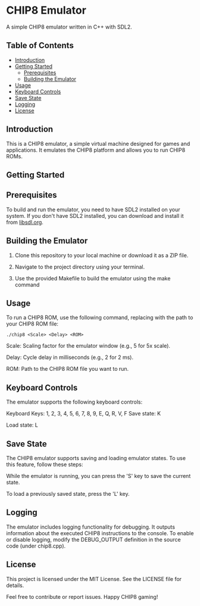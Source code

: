 # CHIP8 Emulator

A simple CHIP8 emulator written in C++ with SDL2.

## Table of Contents

- [Introduction](#introduction)
- [Getting Started](#getting-started)
  - [Prerequisites](#prerequisites)
  - [Building the Emulator](#building-the-emulator)
- [Usage](#usage)
- [Keyboard Controls](#keyboard-controls)
- [Save State](#save-state)
- [Logging](#logging)
- [License](#license)

## Introduction

This is a CHIP8 emulator, a simple virtual machine designed for games and applications. It emulates the CHIP8 platform and allows you to run CHIP8 ROMs.

## Getting Started

## Prerequisites

To build and run the emulator, you need to have SDL2 installed on your system. If you don't have SDL2 installed, you can download and install it from [libsdl.org](https://www.libsdl.org/download-2.0.php).

## Building the Emulator

1. Clone this repository to your local machine or download it as a ZIP file.

2. Navigate to the project directory using your terminal.

3. Use the provided Makefile to build the emulator using the make command


## Usage
To run a CHIP8 ROM, use the following command, replacing <ROM> with the path to your CHIP8 ROM file:

```shell
./chip8 <Scale> <Delay> <ROM>
```

Scale: Scaling factor for the emulator window (e.g., 5 for 5x scale).

Delay: Cycle delay in milliseconds (e.g., 2 for 2 ms).

ROM: Path to the CHIP8 ROM file you want to run.

## Keyboard Controls
The emulator supports the following keyboard controls:

Keyboard Keys: 1, 2, 3, 4, 5, 6, 7, 8, 9, E, Q, R, V, F
Save state: K

Load state: L

## Save State
The CHIP8 emulator supports saving and loading emulator states. To use this feature, follow these steps:

While the emulator is running, you can press the 'S' key to save the current state.

To load a previously saved state, press the 'L' key.

## Logging
The emulator includes logging functionality for debugging. It outputs information about the executed CHIP8 instructions to the console.
To enable or disable logging, modify the DEBUG_OUTPUT definition in the source code (under chip8.cpp).

## License
This project is licensed under the MIT License. See the LICENSE file for details.

Feel free to contribute or report issues. Happy CHIP8 gaming!





